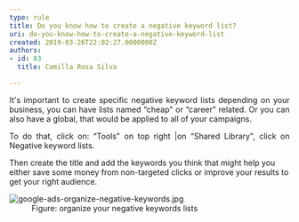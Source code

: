 ```yaml
---
type: rule
title: Do you know how to create a negative keyword list?
uri: do-you-know-how-to-create-a-negative-keyword-list
created: 2019-03-26T22:02:27.0000000Z
authors:
- id: 83
  title: Camilla Rosa Silva

---
```




<span class='intro'> <p style="text-align&#58;justify;">It's important to create specific negative keyword lists depending on your business, you can have lists named “cheap&quot; or “career&quot; related. Or you can also have a global, that would be applied to all of your campaigns. <br></p><p style="text-align&#58;justify;">To do that, click on&#58; “Tools&quot; on top right |on “Shared Library&quot;, click on Negative keyword lists.<br></p> </span>

<p>​Then create the title and add the keywords you think that might help you either save some money from non-targeted clicks or improve your results to get your right audience.</p><dl class="image"><dt><img src="./google-ads-organize-negative-keywords.jpg" alt="google-ads-organize-negative-keywords.jpg" /></dt><dd>Figure&#58; organize your negative keywords lists​<br></dd></dl>


